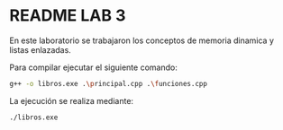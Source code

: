 # README LAB 3
En este laboratorio se trabajaron los conceptos de memoria dinamica y listas enlazadas.

Para compilar ejecutar el siguiente comando:
```bash
g++ -o libros.exe .\principal.cpp .\funciones.cpp
```
La ejecución se realiza mediante:
```
./libros.exe
```